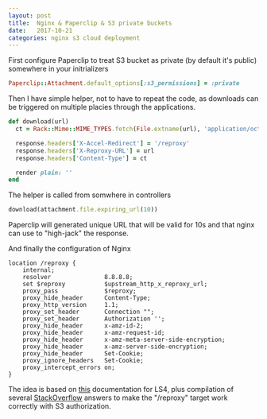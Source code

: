 ```yaml
---
layout: post
title:  Nginx & Paperclip & S3 private buckets
date:   2017-10-21
categories: nginx s3 cloud deployment
---
```


First configure Paperclip to treat S3 bucket as private (by default it's
public) somewhere in your initrializers

```ruby
Paperclip::Attachment.default_options[:s3_permissions] = :private
```

Then I have simple helper, not to have to repeat the code, as downloads can
be triggered on multiple placies through the applications.

```ruby
def download(url)
  ct = Rack::Mime::MIME_TYPES.fetch(File.extname(url), 'application/octet-stream')

  response.headers['X-Accel-Redirect'] = '/reproxy'
  response.headers['X-Reproxy-URL'] = url
  response.headers['Content-Type'] = ct

  render plain: ''
end
```

The helper is called from somwhere in controllers

```ruby
download(attachment.file.expiring_url(10))
```

Paperclip will generated unique URL that will be valid for 10s and that nginx
can use to "high-jack" the response.

And finally the configuration of Nginx

```
location /reproxy {
    internal;
    resolver               8.8.8.8;
    set $reproxy           $upstream_http_x_reproxy_url;
    proxy_pass             $reproxy;
    proxy_hide_header      Content-Type;
    proxy_http_version     1.1;
    proxy_set_header       Connection "";
    proxy_set_header       Authorization '';
    proxy_hide_header      x-amz-id-2;
    proxy_hide_header      x-amz-request-id;
    proxy_hide_header      x-amz-meta-server-side-encryption;
    proxy_hide_header      x-amz-server-side-encryption;
    proxy_hide_header      Set-Cookie;
    proxy_ignore_headers   Set-Cookie;
    proxy_intercept_errors on;
}
```

The idea is based on [this](http://ls4.sourceforge.net/doc/howto/ddt.html)
documentation for LS4, plus compilation of several
[StackOverflow](https://stackoverflow.com) answers to make the "/reproxy"
target work correctly with S3 authorization.
